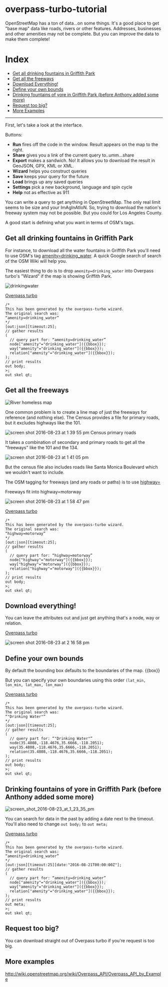 # overpass-turbo-tutorial

OpenStreetMap has a ton of data...on some things. It's a good place to get "base map" data like roads, rivers or other features. Addresses, businesses and other amenities may not be complete. But you can improve the data to make them complete!

# Index

- [Get all drinking fountains in Griffith Park](#get-all-drinking-fountains-in-griffith-park)
- [Get all the freeways](#get-all-the-freeways)
- [Download Everything!](#download-everything)
- [Define your own bounds](#define-your-own-bounds)
- [Drinking fountains of yore in Griffith Park (before Anthony added some more)](#drinking-fountains-of-yore-in-griffith-park-before-anthony-added-some-more)
- [Request too big?](#request-too-big)
- [More Examples](#more-examples)

***

First, let's take a look at the interface.

Buttons:
- **Run** fires off the code in the window. Result appears on the map to the right.
- **Share** gives you a link of the current query to..umm...share
- **Export** makes a sandwich. No! It allows you to download the result in GeoJSON, GPX, KML or XML.
- **Wizard** helps you construct queries
- **Save** keeps your query for the future
- **Load** brings up any saved queries
- **Settings** pick a new background, language and spin cycle
- **Help** not as effective as 911

You can write a query to get anything in OpenStreetMap. The only real limit seems to be size and your ImAgInAtIoN. So, trying to download the nation's freeway system may not be possible. But you could for Los Angeles County.

A good start is defining what you want in terms of OSM's tags. 

## Get all drinking fountains in Griffith Park

For instance, to download all the water fountains in Griffith Park you'll need to use OSM's tag [amenity=drinking_water](http://wiki.openstreetmap.org/wiki/Tag:amenity%3Ddrinking_water). A quick Google search of search of the OSM Wiki will help you.

The easiest thing to do is to drop `amenity=drinking_water` into Overpass turbo's "Wizard" if the map is showing Griffith Park.

![drinkingwater](https://cloud.githubusercontent.com/assets/695934/17908091/d1466a30-6933-11e6-995f-db7df8a73eb6.gif)

[Overpass turbo](http://overpass-turbo.eu/s/hZu)

```
/*
This has been generated by the overpass-turbo wizard.
The original search was:
“amenity=drinking_water”
*/
[out:json][timeout:25];
// gather results
(
  // query part for: “amenity=drinking_water”
  node["amenity"="drinking_water"]({{bbox}});
  way["amenity"="drinking_water"]({{bbox}});
  relation["amenity"="drinking_water"]({{bbox}});
);
// print results
out body;
>;
out skel qt;
```
## Get all the freeways

![River homeless map](http://latimes-graphics-media.s3.amazonaws.com/assets/img/la-me-g-river-dwellers-04242016.png)

One common problem is to create a line map of just the freeways for reference (and nothing else). The Census provides a file for primary roads, but it excludes highways like the 101. 

![screen shot 2016-08-23 at 1 39 55 pm](https://cloud.githubusercontent.com/assets/695934/17908895/1b52e47a-6937-11e6-9457-48e5fdcfc089.png)
Census primary roads

It takes a combination of secondary and primary roads to get all the "freeways" like the 101 and the 134.

![screen shot 2016-08-23 at 1 41 05 pm](https://cloud.githubusercontent.com/assets/695934/17908936/42edfbc8-6937-11e6-8672-c5daf4f646c7.png)

But the census file also includes roads like Santa Monica Boulevard which we wouldn't want to include. 

The OSM tagging for freeways (and any roads or paths) is to use [highway=](http://wiki.openstreetmap.org/wiki/Key:highway)

Freeways fit into highway=motorway

![screen shot 2016-08-23 at 1 58 47 pm](https://cloud.githubusercontent.com/assets/695934/17909542/bda23fd0-6939-11e6-8b6a-87e446a3baaa.png)

[Overpass turbo](http://overpass-turbo.eu/s/hZx)
```
/*
This has been generated by the overpass-turbo wizard.
The original search was:
“highway=motorway”
*/
[out:json][timeout:25];
// gather results
(
  // query part for: “highway=motorway”
  node["highway"="motorway"]({{bbox}});
  way["highway"="motorway"]({{bbox}});
  relation["highway"="motorway"]({{bbox}});
);
// print results
out body;
>;
out skel qt;
```

## Download everything!

You can leave the attributes out and just get anything that's a node, way or relation.

[Overpass turbo](http://overpass-turbo.eu/s/hZy)

![screen shot 2016-08-23 at 2 16 58 pm](https://cloud.githubusercontent.com/assets/695934/17910096/4e30dc1c-693c-11e6-8c64-3eea45a45ec3.png)

## Define your own bounds
By default the bounding box defaults to the boundaries of the map. {{box}}

But you can specify your own boundaries using this order
`(lat_min, lon_min, lat_max, lon_max)`

[Overpass turbo](http://overpass-turbo.eu/s/hZz)

```
/*
This has been generated by the overpass-turbo wizard.
The original search was:
“"Drinking Water"”
*/
[out:json][timeout:25];
// gather results
(
  // query part for: “"Drinking Water"”
  node(35.4808,-118.4676,35.6666,-118.2051);
  way(35.4808,-118.4676,35.6666,-118.2051);
  relation(35.4808,-118.4676,35.6666,-118.2051);
);
// print results
out body;
>;
out skel qt;
```


## Drinking fountains of yore in Griffith Park (before Anthony added some more)

![screen_shot_2016-08-23_at_1_23_35_pm](https://cloud.githubusercontent.com/assets/695934/17908353/fad4b7ca-6934-11e6-8367-17519ac2bc48.png)


You can search for data in the past by adding a date next to the timeout. You'll also need to change `out body;` to `out meta;`

[Overpass turbo](http://overpass-turbo.eu/s/hZt)

```
/*
This has been generated by the overpass-turbo wizard.
The original search was:
“amenity=drinking_water”
*/
[out:json][timeout:25][date:"2016-08-21T00:00:00Z"];
// gather results
(
  // query part for: “amenity=drinking_water”
  node["amenity"="drinking_water"]({{bbox}});
  way["amenity"="drinking_water"]({{bbox}});
  relation["amenity"="drinking_water"]({{bbox}});
);
// print results
out meta;
>;
out skel qt;
```

## Request too big?
You can download straight out of Overpass turbo if you're request is too big. 

## More examples
http://wiki.openstreetmap.org/wiki/Overpass_API/Overpass_API_by_Example
